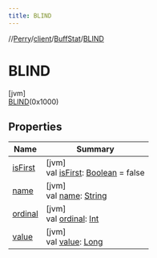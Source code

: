 ```yaml
---
title: BLIND
---
```

//[Perry](../../../../index.html)/[client](../../index.html)/[BuffStat](../index.html)/[BLIND](index.html)



# BLIND



[jvm]\
[BLIND](index.html)(0x1000)



## Properties


| Name | Summary |
|---|---|
| [isFirst](is-first.html) | [jvm]<br>val [isFirst](is-first.html): [Boolean](https://kotlinlang.org/api/latest/jvm/stdlib/kotlin/-boolean/index.html) = false |
| [name](name.html) | [jvm]<br>val [name](name.html): [String](https://kotlinlang.org/api/latest/jvm/stdlib/kotlin/-string/index.html) |
| [ordinal](ordinal.html) | [jvm]<br>val [ordinal](ordinal.html): [Int](https://kotlinlang.org/api/latest/jvm/stdlib/kotlin/-int/index.html) |
| [value](value.html) | [jvm]<br>val [value](value.html): [Long](https://kotlinlang.org/api/latest/jvm/stdlib/kotlin/-long/index.html) |

